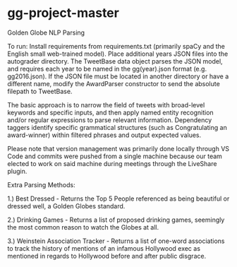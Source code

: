 # gg-project-master
Golden Globe NLP Parsing

To run: Install requirements from requirements.txt (primarily spaCy and the English small web-trained model). Place additional years JSON files into the autograder directory. The TweetBase data object parses the JSON model, and requires each year to be named in the gg(year).json format (e.g. gg2016.json). If the JSON file must be located in another directory or have a different name, modify the AwardParser constructor to send the absolute filepath to TweetBase. 


The basic approach is to narrow the field of tweets with broad-level keywords and specific inputs, and then apply named entity recognition and/or regular expressions to parse relevant information. Dependency taggers identify specific grammatical structures (such as Congratulating an award-winner) within filtered phrases and output expected values.


Please note that version management was primarily done locally through VS Code and commits were pushed from a single machine because our team elected to work on said machine during meetings through the LiveShare plugin.

Extra Parsing Methods:

1.) Best Dressed - Returns the Top 5 People referenced as being beautiful or dressed well, a Golden Globes standard.

2.) Drinking Games - Returns a list of proposed drinking games, seemingly the most common reason to watch the Globes at all.

3.) Weinstein Association Tracker - Returns a list of one-word associations to track the history of mentions of an infamous Hollywood exec as mentioned in regards to Hollywood before and after public disgrace. 


